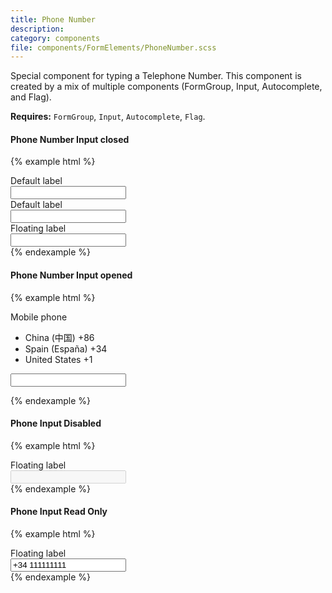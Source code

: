 ```yaml
---
title: Phone Number
description:
category: components
file: components/FormElements/PhoneNumber.scss
---
```


Special component for typing a Telephone Number. This component is created by a mix of multiple components (FormGroup, Input, Autocomplete, and Flag).

__Requires:__ `FormGroup`, `Input`, `Autocomplete`, `Flag`.

#### Phone Number Input closed
{% example html %}
<div class="PhoneNumber">
  <div class="FormGroup">
    <label class="Label" for="tel">Default label</label>
    <div class="PhoneNumber-field">
      <div class='Autocomplete PhoneNumber-menu'>
        <span class='Autocomplete-search PhoneNumber-menu-input'>
          <span class='Flag Flag--spa'></span>
        </span>
      </div>
      <div class="PhoneNumber-input">
        <input id="tel" type="text" class="Input PhoneNumber-input-inner" />
      </div>
    </div>
  </div>
</div>

<div class="PhoneNumber">
  <div class="FormGroup">
    <label class="Label" for="tel2">Default label</label>
    <div class="PhoneNumber-field">
      <div class='Autocomplete PhoneNumber-menu'>
        <span class='Autocomplete-search PhoneNumber-menu-input'></span>
      </div>
      <div class="PhoneNumber-input">
        <input id="tel2" type="text" class="Input PhoneNumber-input-inner" />
      </div>
    </div>
  </div>
</div>

<div class="PhoneNumber">
  <div class="FormGroup FormGroup--floatingLabel">
    <label class="Label" for="tel3">Floating label</label>
    <div class="PhoneNumber-field">
      <div class='Autocomplete PhoneNumber-menu'>
        <span class='Autocomplete-search PhoneNumber-menu-input'>
          <span class='Flag Flag--spa'></span>
        </span>
      </div>
      <div class="PhoneNumber-input">
        <input id="tel3" type="text" class="Input PhoneNumber-input-inner" />
      </div>
    </div>
  </div>
</div>
{% endexample %}

#### Phone Number Input opened


{% example html %}
<div class="FormGroup">
  <label class="Label" for="tel4">Mobile phone</label>
  <div class="PhoneNumber">
    <div class='Autocomplete is-searching PhoneNumber-menu'>
      <span class='Autocomplete-search PhoneNumber-menu-input'>
        <span class='Flag Flag--spa'></span>
      </span>
      <ul class='Autocomplete-options PhoneNumber-menu-options'>
        <li class='Autocomplete-option PhoneNumber-option'>
          <span class='Flag Flag--chi PhoneNumber-option-flag'></span>
          <span class='PhoneNumber-option-country'>China (中国)</span>
          <span class='PhoneNumber-option-dial'>+86</span>
        </li>
        <li class='Autocomplete-option PhoneNumber-option is-active'>
          <span class='Flag Flag--spa PhoneNumber-option-flag'></span>
          <span class='PhoneNumber-option-country'>Spain (España)</span>
          <span class='PhoneNumber-option-dial'>+34</span>
        </li>
        <li class='Autocomplete-option PhoneNumber-option'>
          <span class='Flag Flag--usa PhoneNumber-option-flag'></span>
          <span class='PhoneNumber-option-country'>United States</span>
          <span class='PhoneNumber-option-dial'>+1</span>
        </li>
      </ul>
    </div>
    <div class="PhoneNumber-input">
      <input id="tel4" type="text" class="Input PhoneNumber-input-inner" />
    </div>
  </div>
</div>

{% endexample %}

#### Phone Input Disabled
{% example html %}
<div class="PhoneNumber">
  <div class="FormGroup FormGroup--floatingLabel is-disabled">
    <label class="Label" for="tel5">Floating label</label>
    <div class="PhoneNumber-field">
      <div class='Autocomplete PhoneNumber-menu'>
        <span class='Autocomplete-search PhoneNumber-menu-input'>
          <span class='Flag Flag--es'></span>
        </span>
      </div>
      <div class="PhoneNumber-input">
        <input id="tel5" type="text" class="Input PhoneNumber-input-inner" disabled />
      </div>
    </div>
  </div>
</div>
{% endexample %}

#### Phone Input Read Only
{% example html %}
<div class="PhoneNumber">
  <div class="FormGroup FormGroup--floatingLabel is-readOnly">
    <label class="Label" for="tel6">Floating label</label>
    <div class="PhoneNumber-field">
      <div class='Autocomplete PhoneNumber-menu'>
        <span class='Autocomplete-search PhoneNumber-menu-input'>
          <span class='Flag Flag--es'></span>
        </span>
      </div>
      <div class="PhoneNumber-input">
        <input id="tel6" type="text" class="Input PhoneNumber-input-inner" readonly value="+34 111111111" />
      </div>
    </div>
  </div>
</div>
{% endexample %}
